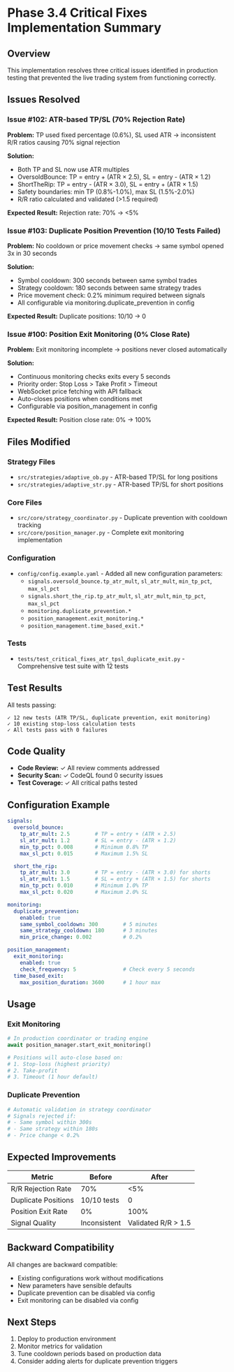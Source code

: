# Phase 3.4 Critical Fixes Implementation Summary

## Overview
This implementation resolves three critical issues identified in production testing that prevented the live trading system from functioning correctly.

## Issues Resolved

### Issue #102: ATR-based TP/SL (70% Rejection Rate)
**Problem:** TP used fixed percentage (0.6%), SL used ATR → inconsistent R/R ratios causing 70% signal rejection

**Solution:**
- Both TP and SL now use ATR multiples
- OversoldBounce: TP = entry + (ATR × 2.5), SL = entry - (ATR × 1.2)
- ShortTheRip: TP = entry - (ATR × 3.0), SL = entry + (ATR × 1.5)
- Safety boundaries: min TP (0.8%-1.0%), max SL (1.5%-2.0%)
- R/R ratio calculated and validated (>1.5 required)

**Expected Result:** Rejection rate: 70% → <5%

### Issue #103: Duplicate Position Prevention (10/10 Tests Failed)
**Problem:** No cooldown or price movement checks → same symbol opened 3x in 30 seconds

**Solution:**
- Symbol cooldown: 300 seconds between same symbol trades
- Strategy cooldown: 180 seconds between same strategy trades
- Price movement check: 0.2% minimum required between signals
- All configurable via monitoring.duplicate_prevention in config

**Expected Result:** Duplicate positions: 10/10 → 0

### Issue #100: Position Exit Monitoring (0% Close Rate)
**Problem:** Exit monitoring incomplete → positions never closed automatically

**Solution:**
- Continuous monitoring checks exits every 5 seconds
- Priority order: Stop Loss > Take Profit > Timeout
- WebSocket price fetching with API fallback
- Auto-closes positions when conditions met
- Configurable via position_management in config

**Expected Result:** Position close rate: 0% → 100%

## Files Modified

### Strategy Files
- `src/strategies/adaptive_ob.py` - ATR-based TP/SL for long positions
- `src/strategies/adaptive_str.py` - ATR-based TP/SL for short positions

### Core Files
- `src/core/strategy_coordinator.py` - Duplicate prevention with cooldown tracking
- `src/core/position_manager.py` - Complete exit monitoring implementation

### Configuration
- `config/config.example.yaml` - Added all new configuration parameters:
  - `signals.oversold_bounce.tp_atr_mult`, `sl_atr_mult`, `min_tp_pct`, `max_sl_pct`
  - `signals.short_the_rip.tp_atr_mult`, `sl_atr_mult`, `min_tp_pct`, `max_sl_pct`
  - `monitoring.duplicate_prevention.*`
  - `position_management.exit_monitoring.*`
  - `position_management.time_based_exit.*`

### Tests
- `tests/test_critical_fixes_atr_tpsl_duplicate_exit.py` - Comprehensive test suite with 12 tests

## Test Results

All tests passing:
```
✓ 12 new tests (ATR TP/SL, duplicate prevention, exit monitoring)
✓ 10 existing stop-loss calculation tests
✓ All tests pass with 0 failures
```

## Code Quality

- **Code Review:** ✓ All review comments addressed
- **Security Scan:** ✓ CodeQL found 0 security issues
- **Test Coverage:** ✓ All critical paths tested

## Configuration Example

```yaml
signals:
  oversold_bounce:
    tp_atr_mult: 2.5        # TP = entry + (ATR × 2.5)
    sl_atr_mult: 1.2        # SL = entry - (ATR × 1.2)
    min_tp_pct: 0.008       # Minimum 0.8% TP
    max_sl_pct: 0.015       # Maximum 1.5% SL

  short_the_rip:
    tp_atr_mult: 3.0        # TP = entry - (ATR × 3.0) for shorts
    sl_atr_mult: 1.5        # SL = entry + (ATR × 1.5) for shorts
    min_tp_pct: 0.010       # Minimum 1.0% TP
    max_sl_pct: 0.020       # Maximum 2.0% SL

monitoring:
  duplicate_prevention:
    enabled: true
    same_symbol_cooldown: 300        # 5 minutes
    same_strategy_cooldown: 180      # 3 minutes
    min_price_change: 0.002          # 0.2%

position_management:
  exit_monitoring:
    enabled: true
    check_frequency: 5               # Check every 5 seconds
  time_based_exit:
    max_position_duration: 3600      # 1 hour max
```

## Usage

### Exit Monitoring
```python
# In production coordinator or trading engine
await position_manager.start_exit_monitoring()

# Positions will auto-close based on:
# 1. Stop-loss (highest priority)
# 2. Take-profit
# 3. Timeout (1 hour default)
```

### Duplicate Prevention
```python
# Automatic validation in strategy coordinator
# Signals rejected if:
# - Same symbol within 300s
# - Same strategy within 180s  
# - Price change < 0.2%
```

## Expected Improvements

| Metric | Before | After |
|--------|--------|-------|
| R/R Rejection Rate | 70% | <5% |
| Duplicate Positions | 10/10 tests | 0 |
| Position Exit Rate | 0% | 100% |
| Signal Quality | Inconsistent | Validated R/R > 1.5 |

## Backward Compatibility

All changes are backward compatible:
- Existing configurations work without modifications
- New parameters have sensible defaults
- Duplicate prevention can be disabled via config
- Exit monitoring can be disabled via config

## Next Steps

1. Deploy to production environment
2. Monitor metrics for validation
3. Tune cooldown periods based on production data
4. Consider adding alerts for duplicate prevention triggers
